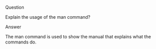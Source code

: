 Question

Explain the usage of the man command?

Answer

The man command is used to show the manual that explains what the commands do.